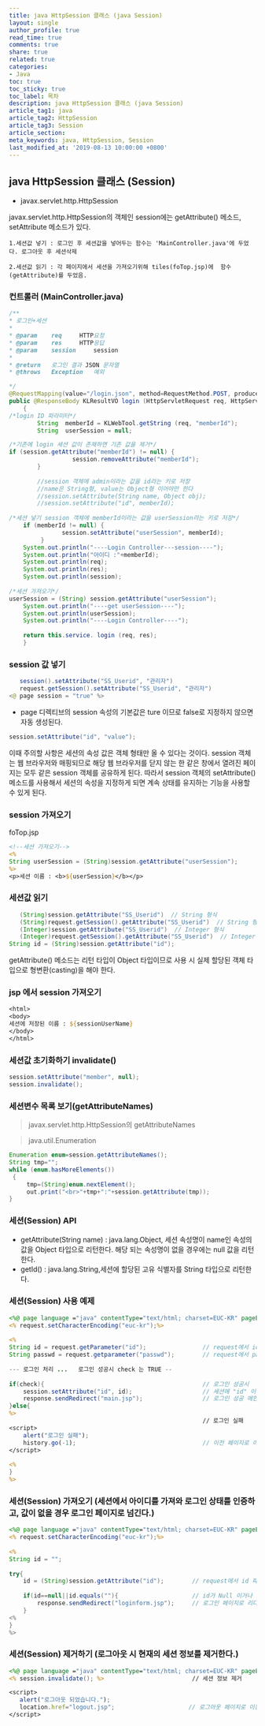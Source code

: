 ```yaml
---
title: java HttpSession 클래스 (java Session)
layout: single
author_profile: true
read_time: true
comments: true
share: true
related: true
categories:
- Java
toc: true
toc_sticky: true
toc_label: 목차
description: java HttpSession 클래스 (java Session)
article_tag1: java
article_tag2: HttpSession
article_tag3: Session
article_section:  
meta_keywords: java, HttpSession, Session
last_modified_at: '2019-08-13 10:00:00 +0800'
---
```


## java HttpSession 클래스 (Session)

- javax.servlet.http.HttpSession

javax.servlet.http.HttpSession의 객체인 session에는 getAttribute() 메소드, setAttribute 메소드가 있다.

    1.세션값 넣기 : 로그인 후 세션값을 넣어두는 함수는 'MainController.java'에 두었다. 로그아웃 후 세션삭제

    2.세션값 읽기 : 각 페이지에서 세션을 가져오기위해 tiles(foTop.jsp)에  함수(getAttribute)를 두었음.

### 컨트롤러 (MainController.java)
```java
/**
* 로그인+세션
* 
* @param	req		HTTP요청
* @param	res		HTTP응답
* @param	session		session
* 
* @return	로그인 결과 JSON 문자열
* @throws	Exception	예외

*/
@RequestMapping(value="/login.json", method=RequestMethod.POST, produces=MediaType.APPLICATION_JSON_VALUE)
public @ResponseBody KLResultVO login (HttpServletRequest req, HttpServletResponse res, HttpSession session) throws Exception
	{	
/*login ID 파라미터*/
		String	memberId = KLWebTool.getString (req, "memberId");
		String 	userSession = null;

/*기존에 login 세션 값이 존재하면 기존 값을 제거*/		
if (session.getAttribute("memberId") != null) {
                  session.removeAttribute("memberId");
        }
		
		//session 객체에 admin이라는 값을 id라는 키로 저장
		//name은 String형, value는 Object형 이어야만 한다
		//session.setAttribute(String name, Object obj);
		//session.setAttribute("id", memberId);
		
/*세션 넣기 session 객체에 memberId이라는 값을 userSession라는 키로 저장*/
	if (memberId != null) {
	           session.setAttribute("userSession", memberId);
	     }
	System.out.println("----Login Controller---session----");
	System.out.println("아이디 :"+memberId);
	System.out.println(req);
	System.out.println(res);
	System.out.println(session);		
		
/*세션 가져오기*/
userSession = (String) session.getAttribute("userSession");
	System.out.println("----get userSession----");
	System.out.println(userSession);
	System.out.println("----Login Controller----");
	
	return this.service. login (req, res);
	}
```


### session 값 넣기
```java
   session().setAttribute("SS_Userid", "관리자")
   request.getSession().setAttribute("SS_Userid", "관리자")
<@ page session = "true" %>
```
- page 디렉티브의 session 속성의 기본값은 ture 이므로 false로 지정하지 않으면 자동 생성된다.

```java
session.setAttribute("id", "value");
```

이때 주의할 사항은 세션의 속성 값은 객체 형태만 올 수 있다는 것이다.
session 객체는 웹 브라우저와 매핑되므로 해당 웹 브라우저를 닫지 않는 한 같은 창에서 열려진 페이지는 모두 같은 session 객체를 공유하게 된다. 따라서 session 객체의 setAttribute() 메소드를 사용해서 세션의 속성을 지정하게 되면 계속 상태를 유지하는 기능을 사용할 수 있게 된다.


### session 가져오기

foTop.jsp
```jsp
<!--세션 가져오기-->
<% 	
String userSession = (String)session.getAttribute("userSession");
%>	
<p>세션 이름 : <b>${userSession}</b></p>
```


### 세션값 읽기
```java
   (String)session.getAttribute("SS_Userid")  // String 형식
   (String)request.getSession().getAttribute("SS_Userid")  // String 형식
   (Integer)session.getAttribute("SS_Userid")  // Integer 형식
   (Integer)request.getSession().getAttribute("SS_Userid")  // Integer 형식
String id = (String)session.getAttribute("id");
```
getAttribute() 메소드는 리턴 타입이 Object 타입이므로 사용 시 실제 할당된 객체 타입으로 형변환(casting)을 해야 한다.


### jsp 에서 session 가져오기
```jsp
<html>
<body>
세션에 저장된 이름 : ${sessionUserName}
</body>
</html>
```

### 세션값 초기화하기 invalidate()
```java
session.setAttribute("member", null);
session.invalidate();
```

### 세션변수 목록 보기(getAttributeNames)

> javax.servlet.http.HttpSession의 getAttributeNames

> java.util.Enumeration


```java
Enumeration enum=session.getAttributeNames();
String tmp="";
while (enum.hasMoreElements())
 {
     tmp=(String)enum.nextElement();
     out.print("<br>"+tmp+":"+session.getAttribute(tmp));
}
```

### 세션(Session) API
- getAttribute(String name) : java.lang.Object, 세션 속성명이 name인 속성의 값을 Object 타입으로 리턴한다. 해당 되는 속성명이 없을 경우에는 null 값을 리턴한다.
- getId() : java.lang.String,세션에 할당된 고유 식별자를 String 타입으로 리턴한다. 

### 세션(Session) 사용 예제
```jsp
<%@ page language ="java" contentType="text/html; charset=EUC-KR" pageEncoding="EUC-KR"%>
<% request.setCharacterEncoding("euc-kr");%>
 
<%
String id = request.getParameter("id");                // request에서 id 파라미터를 가져온다
String passwd = request.getparameter("passwd");        // request에서 passwd 파라미터를 가져온다.
 
--- 로그인 처리 ...   로그인 성공시 check 는 TRUE --
 
if(check){                                             // 로그인 성공시
    session.setAttribute("id", id);                    // 세션에 "id" 이름으로 id 등록
    response.sendRedirect("main.jsp");                 // 로그인 성공 메인페이지 이동
}else{
%>
                                                       // 로그인 실패
<script>
    alert("로그인 실패");
    history.go(-1);                                    // 이전 페이지로 이동
</script>
 
<%
}
%>
```

### 세션(Session) 가져오기 (세션에서 아이디를 가져와 로그인 상태를 인증하고, 값이 없을 경우 로그인 페이지로 넘긴다.)

```jsp
<%@ page language ="java" contentType="text/html; charset=EUC-KR" pageEncoding="EUC-KR"%>
<% request.setCharacterEncoding("euc-kr");%>
 
<%
String id = "";
 
try{
    id = (String)session.getAttribute("id");        // request에서 id 파라미터를 가져온다
 
    if(id==null||id.equals(""){                     // id가 Null 이거나 없을 경우
        response.sendRedirect("loginform.jsp");     // 로그인 페이지로 리다이렉트 한다.
    }
<%
}
%>
```

### 세션(Session) 제거하기 (로그아웃 시 현재의 세션 정보를 제거한다.)

 ```jsp
<%@ page language ="java" contentType="text/html; charset=EUC-KR" pageEncoding="EUC-KR"%>
<% session.invalidate(); %>                         // 세션 정보 제거
 
<script>
    alert("로그아웃 되었습니다.");
    location.href="logout.jsp";                     // 로그아웃 페이지로 이동
</script>
```
